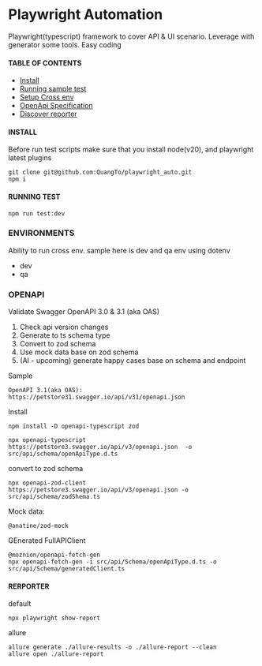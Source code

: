 # Playwright Automation

Playwright(typescript) framework to cover API & UI scenario. Leverage with generator some tools. Easy coding

#### TABLE OF CONTENTS

- [Install](#install)
- [Running sample test](#running-test)
- [Setup Cross env](#environments)
- [OpenApi Specification](#OPENAPI)
- [Discover reporter](#rerporter)

#### INSTALL

Before run test scripts make sure that you install node(v20), and playwright latest plugins

```
git clone git@github.com:QuangTo/playwright_auto.git
npm i
```

#### RUNNING TEST

```
npm run test:dev
```

### ENVIRONMENTS

Ability to run cross env. sample here is dev and qa env using dotenv <br>

- dev <br>
- qa <br>

### OPENAPI

Validate Swagger OpenAPI 3.0 & 3.1 (aka OAS)

1. Check api version changes
2. Generate to ts schema type
3. Convert to zod schema
4. Use mock data base on zod schema
5. (AI - upcoming) generate happy cases base on schema and endpoint

Sample

```
OpenAPI 3.1(aka OAS):
https://petstore31.swagger.io/api/v31/openapi.json
```

Install

```
npm install -D openapi-typescript zod
```

```
npx openapi-typescript https://petstore3.swagger.io/api/v3/openapi.json  -o src/api/schema/openApiType.d.ts
```

convert to zod schema

```
npx openapi-zod-client https://petstore3.swagger.io/api/v3/openapi.json -o src/api/schema/zodShema.ts
```

Mock data:

```
@anatine/zod-mock
```

GEnerated FullAPIClient

```
@moznion/openapi-fetch-gen
npx openapi-fetch-gen -i src/api/Schema/openApiType.d.ts -o src/api/Schema/generatedClient.ts
```

#### RERPORTER

default

```
npx playwright show-report
```

allure

```
allure generate ./allure-results -o ./allure-report --clean
allure open ./allure-report
```
